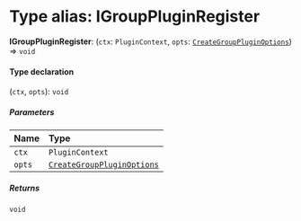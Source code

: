 # Type alias: IGroupPluginRegister

**IGroupPluginRegister**: (`ctx`: `PluginContext`, `opts`: [`CreateGroupPluginOptions`](/auto-docs/group-plugin/types/CreateGroupPluginOptions.md)) => `void`

#### Type declaration

(`ctx`, `opts`): `void`

##### Parameters

| Name | Type |
| :------ | :------ |
| `ctx` | `PluginContext` |
| `opts` | [`CreateGroupPluginOptions`](/auto-docs/group-plugin/types/CreateGroupPluginOptions.md) |

##### Returns

`void`
